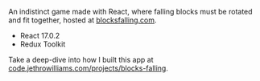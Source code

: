 An indistinct game made with React, where falling blocks must be rotated and fit together, hosted at [blocksfalling.com](https://blocksfalling.com/).

- React 17.0.2
- Redux Toolkit

Take a deep-dive into how I built this app at [code.jethrowilliams.com/projects/blocks-falling](https://code.jethrowilliams.com/projects/blocks-falling).
